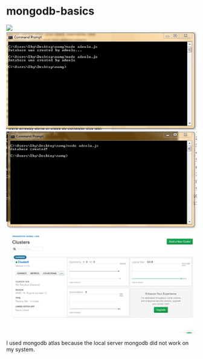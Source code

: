 # mongodb-basics

<img src=".../images/collection.png">

<img src="images/database.png">

<img src="images/database_created_by.png">

<img src="images/mongodbatlass.png">



I used mongodb atlas because the local server mongodb did not work on my system.


